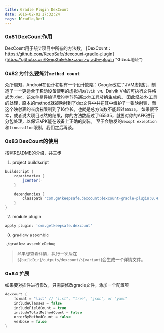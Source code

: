 ```yaml
---
title: Gradle Plugin DexCount
date: 2016-02-02 17:32:24
tags: [Gradle,Dex]
---
```


### 0x81 DexCount作用
DexCount用于统计项目中所有的方法数，
[DexCount：https://github.com/KeepSafe/dexcount-gradle-plugin](https://github.com/KeepSafe/dexcount-gradle-plugin "Github地址")

### 0x82 为什么要统计`method count`
众所周知，Android在设计初期有一个设计缺陷：Google改进了JVM虚拟机，制造了一个更适合于移动设备使用的虚拟机`Dalvik VM`，Dalvik VM的可执行文件格式为.dex，该文件是将编译后的字节码通过dx工具转换生成的。
因此经过dx工具的处理，原本的method就被映射到了dex文件中并在其中维护了一张映射表，而这个映射表的长度被限制到了16位长，也就是总方法数不能超过`65535`。
如果很不幸，或者说大项目必然的结果，你的方法数超过了65535，就要对你的APK进行分包处理，以保证APK能在设备上正确的安装。
至于会触发的`dexopt exception`和`linearalloc`限制，我们之后再谈。

### 0x83 DexCount的使用
按照README的介绍，共三步
1. project buildscript
```Groovy
buildscript {
    repositories {
        jcenter()
    }

    dependencies {
        classpath 'com.getkeepsafe.dexcount:dexcount-gradle-plugin:0.4.1'
    }
}
```
2. module plugin
```Groovy
apply plugin: 'com.getkeepsafe.dexcount'
```
3. gradlew assemble
```Shell
./gradlew assembleDebug
```
> 如果想查看详情，执行一次后在`${buildDir}/outputs/dexcount/${variant}`会生成一个详情文件。

### 0x84 扩展
如果要对插件进行修改，只需要修改gradle文件，添加一个配置项
```Groovy
dexcount {
    format = "list" // "list", "tree", "json", or "yaml"
    includeClasses = false
    includeFieldCount = true
    includeTotalMethodCount = false
    orderByMethodCount = false
    verbose = false
}
```
